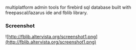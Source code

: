 multiplatform admin tools for firebird sql database
built with freepascal/lazarus ide and fblib library.
### Screenshot ###
![http://fblib.altervista.org/screenshot1.png](http://fblib.altervista.org/screenshot1.png)